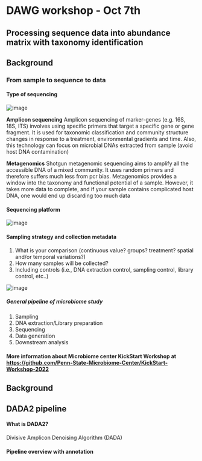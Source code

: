# DAWG workshop - Oct 7th
## Processing sequence data into abundance matrix with taxonomy identification

## Background

### From sample to sequence to data

#### Type of sequencing ####
![image](https://user-images.githubusercontent.com/77017866/193500525-9bb0e0c1-0473-4c4b-8544-ee5e54297c1a.png )

**Amplicon sequencing**
Amplicon sequencing of marker-genes (e.g. 16S, 18S, ITS) involves using specific primers that target a specific gene or gene fragment. It is used for taxonomic classification and community structure changes in response to a treatment, environmental gradients and time. Also, this technology can focus on microbial DNAs extracted from sample (avoid host DNA contamination)

**Metagenomics**
Shotgun metagenomic sequencing aims to amplify all the accessible DNA of a mixed community. It uses random primers and therefore suffers much less from pcr bias. Metagenomics provides a window into the taxonomy and functional potential of a sample. However, it takes more data to complete, and if your sample contains complicated host DNA, one would end up discarding too much data


#### Sequencing platform ####
![image](https://user-images.githubusercontent.com/77017866/193501230-0921699c-b36a-4fea-88b5-10d316db19a8.png)

#### Sampling strategy and collection metadata ####

1. What is your comparison (continuous value? groups? treatment? spatial and/or temporal variations?)
2. How many samples will be collected?
3. Including controls (i.e., DNA extraction control, sampling control, library control, etc..)

![image](https://user-images.githubusercontent.com/77017866/193501804-eccb70c6-cbab-4b80-b009-3e274f10b336.png)

##### General pipeline of microbiome study

1. Sampling
2. DNA extraction/Library preparation
3. Sequencing
4. Data generation
5. Downstream analysis

#### More information about Microbiome center KickStart Workshop at https://github.com/Penn-State-Microbiome-Center/KickStart-Workshop-2022

## Background

## DADA2 pipeline
#### What is DADA2?
Divisive Amplicon Denoising Algorithm (DADA)



#### Pipeline overview with annotation


